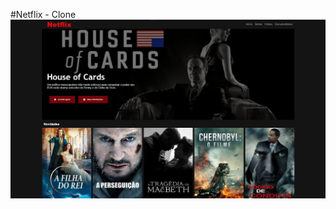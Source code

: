 #Netflix - Clone
<img src="https://github.com/JoshGodoyyy/netflixhtml/blob/master/img/print.png?raw=true">